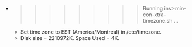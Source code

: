 * >>>>>>>>> Running inst-min-con-xtra-timezone.sh ...
  * Set time zone to EST (America/Montreal) in /etc/timezone.
  * Disk size = 2210972K. Space Used = 4K.
